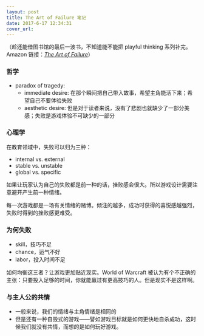 ```yaml
---
layout: post
title: The Art of Failure 笔记
date: 2017-6-17 12:34:31
cover_url: 
---
```

（趁还能借图书馆的最后一波书，不知道能不能把 playful thinking 系列补完。Amazon 链接：[*The Art of Failure*](https://www.amazon.com/Art-Failure-Playing-Playful-Thinking/dp/0262529955)）

### 哲学
- paradox of tragedy: 
	- immediate desire: 在那个瞬间把自己带入故事，希望主角能活下来；希望自己不要体验失败
	- aesthetic desire: 但是对于读者来说，没有了悲剧也就缺少了一部分美感；失败是游戏体验不可缺少的一部分

### 心理学
在教育领域中，失败可以归为三种：

- internal vs. external
- stable vs. unstable
- global vs. specific

如果让玩家认为自己的失败都是前一种的话，挫败感会很大。所以游戏设计需要注意避开产生前一种情绪。

每一次游戏都是一场有关情绪的赌博。倾注的越多，成功时获得的喜悦感越强烈，失败时得到的挫败感更难受。

### 为何失败
- skill，技巧不足
- chance，运气不好
- labor，投入时间不足

如何均衡这三者？让游戏更加贴近现实。World of Warcraft 被认为有个不正确的主张：只要投入足够的时间，你就能赢过有更高技巧的人。但是现实不是这样啊。

### 与主人公的共情
- 一般来说，我们的情绪与主角情绪是相同的
- 但是还有一种自毁式的游戏——譬如游戏目标就是如何更快地自杀成功，这时候我们就没有共情，而想的是如何玩好游戏。

